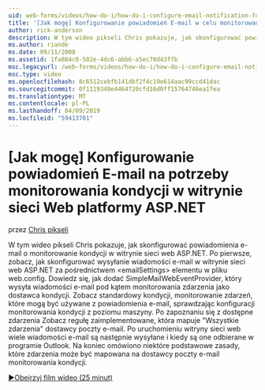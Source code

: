 ```yaml
---
uid: web-forms/videos/how-do-i/how-do-i-configure-email-notification-for-health-monitoring-on-an-aspnet-web-site
title: '[Jak mogę] Konfigurowanie powiadomień E-mail w celu monitorowania kondycji w witrynie sieci Web programu ASP.NET | Dokumentacja firmy Microsoft'
author: rick-anderson
description: W tym wideo pikseli Chris pokazuje, jak skonfigurować powiadomienia e-mail o monitorowanie kondycji w witrynie sieci web ASP.NET. Po pierwsze Zobacz jak skonfigurować wysyłanie e...
ms.author: riande
ms.date: 09/11/2008
ms.assetid: 1fa884c0-582e-4dc6-abb6-a5ec70d43ffb
msc.legacyurl: /web-forms/videos/how-do-i/how-do-i-configure-email-notification-for-health-monitoring-on-an-aspnet-web-site
msc.type: video
ms.openlocfilehash: 8c6512cebfb141dbf2f4c19e614aac99ccd41dac
ms.sourcegitcommit: 0f1119340e4464720cfd16d0ff15764746ea1fea
ms.translationtype: MT
ms.contentlocale: pl-PL
ms.lasthandoff: 04/09/2019
ms.locfileid: "59413701"
---
```

# <a name="how-do-i-configure-email-notification-for-health-monitoring-on-an-aspnet-web-site"></a>[Jak mogę] Konfigurowanie powiadomień E-mail na potrzeby monitorowania kondycji w witrynie sieci Web platformy ASP.NET

przez [Chris pikseli](https://twitter.com/chrispels)

W tym wideo pikseli Chris pokazuje, jak skonfigurować powiadomienia e-mail o monitorowanie kondycji w witrynie sieci web ASP.NET. Po pierwsze, zobacz, jak skonfigurować wysyłanie wiadomości e-mail w witrynie sieci web ASP.NET za pośrednictwem &lt;emailSettings&gt; elementu w pliku web.config. Dowiedz się, jak dodać SimpleMailWebEventProvider, który wysyła wiadomości e-mail pod kątem monitorowania zdarzenia jako dostawca kondycji. Zobacz standardowy kondycji, monitorowanie zdarzeń, które mogą być używane z powiadomienia e-mail, sprawdzając konfiguracji monitorowania kondycji z poziomu maszyny. Po zapoznaniu się z dostępne zdarzenia Zobacz regułę zaimplementowane, która mapuje "Wszystkie zdarzenia" dostawcy poczty e-mail. Po uruchomieniu witryny sieci web wiele wiadomości e-mail są następnie wysyłane i kiedy są one odbierane w programie Outlook. Na koniec omówiono niektóre podstawowe zasady, które zdarzenia może być mapowana na dostawcy poczty e-mail monitorowania kondycji.

[&#9654;Obejrzyj film wideo (25 minut)](https://channel9.msdn.com/Blogs/ASP-NET-Site-Videos/how-do-i-configure-email-notification-for-health-monitoring-on-an-aspnet-web-site)
